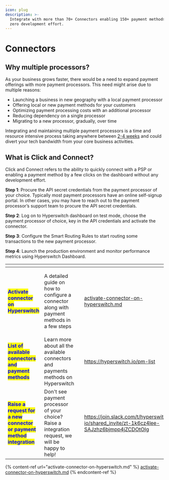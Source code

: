 ```yaml
---
icon: plug
description: >-
  Integrate with more than 70+ Connectors enabling 150+ payment methods with
  zero development effort.
---
```


# Connectors

## Why multiple processors?

As your business grows faster, there would be a need to expand payment offerings with more payment processors. This need might arise due to multiple reasons:

* Launching a business in new geography with a local payment processor
* Offering local or new payment methods for your customers
* Optimizing payment processing costs with an additional processor
* Reducing dependency on a single processor
* Migrating to a new processor, gradually, over time&#x20;

Integrating and maintaining multiple payment processors is a time and resource intensive process taking anywhere between [2-4 weeks](https://hyperswitch.io/blog/part-1-5-payment-challenges-for-vertical-saas-businesses)  and could divert your tech bandwidth from your core business activities.

## What is Click and Connect?

Click and Connect refers to the ability to quickly connect with a PSP or enabling a payment method by a few clicks on the dashboard without any development effort.&#x20;

**Step 1**: Procure the API secret credentials from the payment processor of your choice. Typically most payment processors have an online self-signup portal. In other cases, you may have to reach out to the payment processor’s support team to procure the API secret credentials.

**Step 2**: Log on to Hyperswitch dashboard on test mode, choose the payment processor of choice, key in the API credentials and activate the connector.

**Step 3**: Configure the Smart Routing Rules to start routing some transactions to the new payment processor.

**Step 4**: Launch the production environment and monitor performance metrics using Hyperswitch Dashboard.

<table data-view="cards"><thead><tr><th></th><th></th><th data-hidden></th><th data-hidden data-card-target data-type="content-ref"></th><th data-hidden data-card-cover data-type="files"></th></tr></thead><tbody><tr><td><mark style="color:blue;"><strong>Activate connector on Hyperswitch</strong></mark></td><td><p></p><p>A detailed guide on how to configure a connector along with payment methods in a few steps </p></td><td></td><td><a href="activate-connector-on-hyperswitch.md">activate-connector-on-hyperswitch.md</a></td><td></td></tr><tr><td><mark style="color:blue;"><strong>List of available connectors and payment methods</strong></mark></td><td>Learn more about all the available connectors and payments methods on Hyperswitch</td><td></td><td><a href="https://hyperswitch.io/pm-list">https://hyperswitch.io/pm-list</a></td><td></td></tr><tr><td><mark style="color:blue;"><strong>Raise a request for a new connector or payment method integration</strong></mark></td><td>Don't see payment processor of your choice? Raise a integration request, we will be happy to help!</td><td></td><td><a href="https://join.slack.com/t/hyperswitch-io/shared_invite/zt-1k6cz4lee-SAJzhz6bjmpp4jZCDOtOIg">https://join.slack.com/t/hyperswitch-io/shared_invite/zt-1k6cz4lee-SAJzhz6bjmpp4jZCDOtOIg</a></td><td></td></tr></tbody></table>

{% content-ref url="activate-connector-on-hyperswitch.md" %}
[activate-connector-on-hyperswitch.md](activate-connector-on-hyperswitch.md)
{% endcontent-ref %}
